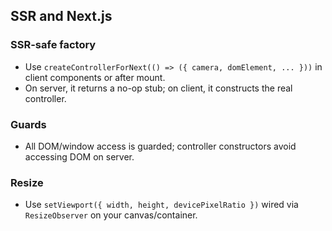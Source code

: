 ## SSR and Next.js

### SSR-safe factory
- Use `createControllerForNext(() => ({ camera, domElement, ... }))` in client components or after mount.
- On server, it returns a no-op stub; on client, it constructs the real controller.

### Guards
- All DOM/window access is guarded; controller constructors avoid accessing DOM on server.

### Resize
- Use `setViewport({ width, height, devicePixelRatio })` wired via `ResizeObserver` on your canvas/container.

